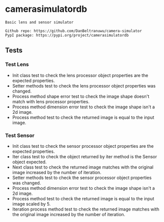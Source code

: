# camerasimulatordb
    Basic lens and sensor simulator

    Github repo: https://github.com/DanBeltranuwu/camera-simulator
    PypI package: https://pypi.org/project/camerasimulatordb

## Tests
### Test Lens
- Init class test to check the lens processor object properties are the expected properties.
- Setter methods test to check the lens processor object properties was changed.
- Process method shape error test to check the image shape doesn't match with lens processor properties.
- Process method dimension error test to check the image shape isn't a 2d image.
- Process method test to check the returned image is equal to the input image.

### Test Sensor
- Init class test to check the sensor processor object properties are the expected properties.
- Iter class test to check the object returned by iter method is the Sensor object expected.
- Next class test to check the returned image matches with the original image increased by the number of iteration.
- Setter methods test to check the sensor processor object properties was changed.
- Process method dimension error test to check the image shape isn't a 2d image.
- Process method test to check the returned image is equal to the input image scaled by 5.
- Iteration process method test to check the returned image matches with the original image increased by the number of iteration.

